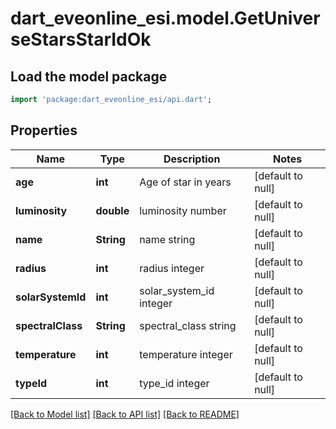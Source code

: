 # dart_eveonline_esi.model.GetUniverseStarsStarIdOk

## Load the model package
```dart
import 'package:dart_eveonline_esi/api.dart';
```

## Properties
Name | Type | Description | Notes
------------ | ------------- | ------------- | -------------
**age** | **int** | Age of star in years | [default to null]
**luminosity** | **double** | luminosity number | [default to null]
**name** | **String** | name string | [default to null]
**radius** | **int** | radius integer | [default to null]
**solarSystemId** | **int** | solar_system_id integer | [default to null]
**spectralClass** | **String** | spectral_class string | [default to null]
**temperature** | **int** | temperature integer | [default to null]
**typeId** | **int** | type_id integer | [default to null]

[[Back to Model list]](../README.md#documentation-for-models) [[Back to API list]](../README.md#documentation-for-api-endpoints) [[Back to README]](../README.md)


